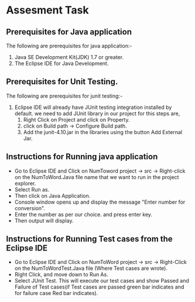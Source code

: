 # Assesment Task

## Prerequisites for Java application
The following are prerequisites for java application:-

1. Java SE Development Kit(JDK) 1.7 or greater.
2. The Eclipse IDE for Java Development.


## Prerequisites for Unit Testing.
The following are prerequisites for junit testing:-

1. Eclipse IDE will already have JUnit testing integration installed by default.
  we need to add JUnit library in our project for this steps are,
    1. Right Click on Project and click on Property.
    2. click on Build path -> Configure Build path.
    3. Add the junit-4.10.jar in the libraries using the button Add External Jar.

## Instructions for Running java application
- Go to Eclipse IDE and Click on NumToword project -> src -> Right-click on the NumToWord.Java file name that we want to run in the project explorer.
- Select Run as.
- Then click on Java Application.
- Console window opens up and display the message "Enter number for conversion".
- Enter the number as per our choice. and press enter key.
- Then output will display.

## Instructions for Running Test cases from the Eclipse IDE
- Go to Eclipse IDE and  Click on NumToWord project -> src -> Right-Click on the  NumToWordTest.Java file (Where Test cases are wrote).
- Right Click, and move down to Run As.
- Select JUnit Test.
  This will execute our test cases and show Passed and Failure of Test cases(if Test cases are passed green bar indicates and for failure case Red bar indicates).
